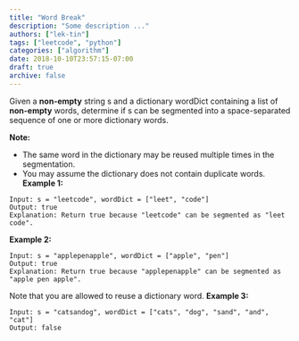 ```yaml
---
title: "Word Break"
description: "Some description ..."
authors: ["lek-tin"]
tags: ["leetcode", "python"]
categories: ["algorithm"]
date: 2018-10-10T23:57:15-07:00
draft: true
archive: false
---
```

Given a **non-empty** string s and a dictionary wordDict containing a list of **non-empty** words, determine if s can be segmented into a space-separated sequence of one or more dictionary words.

**Note:**
- The same word in the dictionary may be reused multiple times in the segmentation.
- You may assume the dictionary does not contain duplicate words.
**Example 1:**
```
Input: s = "leetcode", wordDict = ["leet", "code"]
Output: true
Explanation: Return true because "leetcode" can be segmented as "leet code".
```
**Example 2:**
```
Input: s = "applepenapple", wordDict = ["apple", "pen"]
Output: true
Explanation: Return true because "applepenapple" can be segmented as "apple pen apple".
```
Note that you are allowed to reuse a dictionary word.
**Example 3:**
```
Input: s = "catsandog", wordDict = ["cats", "dog", "sand", "and", "cat"]
Output: false
```